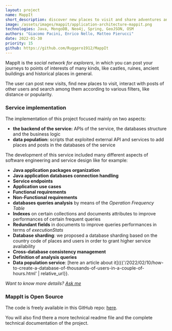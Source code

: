 ```yaml
---
layout: project
name: MappIt
short_description: discover new places to visit and share adventures and experiences
image: /assets/images/mappit/application-architecture-mappit.png
technologies: Java, MongoDB, Neo4j, Spring, GeoJSON, OSM
authors: "Giacomo Pacini, Enrico Nello, Matteo Pierucci"
date: 2022-01-30
priority: 15
github: https://github.com/Ruggero1912/MappIt
---
```


MappIt is the *social network for explorers*, in which you can post your journeys to points of interests of many kinds, like castles, ruines, ancient buildings and historical places in general.

The user can post new visits, find new places to visit, interact with posts of other users and search among them according to various filters, like distance or popularity.

### Service implementation

The implementation of this project focused mainly on two aspects:
- **the backend of the service:** APIs of the service, the databases structure and the business logic
- **data population:** scripts that exploited external API and services to add places and posts in the databases of the service


The development of this service included many different aspects of software engineering and service design like for example:
- **Java application packages organization**
- **Java application databases connection handling**
- **Service endpoints**
- **Application use cases**
- **Functional requirements**
- **Non-Functional requirements**
- **databases queries analysis** by means of the *Operation Frequency Table*
- **Indexes** on certain collections and documents attributes to improve performances of certain frequent queries
- **Redundant fields** in documents to improve queries performances in terms of *executionStats*
- **Database sharding**: we proposed a database sharding based on the country code of places and users in order to grant higher service availability
- **Cross-database consistency management**
- **Definition of analysis queries**
- **Data population service**: [here an article about it]({{'/2022/02/10/how-to-create-a-database-of-thousands-of-users-in-a-couple-of-hours.html' | relative_url}}.
    
    
 <!--    { % pos t_url '2022-02-10-how to create a database of thousands of users in a couple of hours' %})

2022-02-10-how-to-create-a-database-of-thousands-of-users-in-a-couple-of-hours % } ) -->



*Want to know more details? [Ask me](mailto:giacomo@paciosoft.com)*

### MappIt is Open Source

The code is freely available in this GitHub repo: <a href="{{ page.github }}" target="_blank">here</a>.

You will also find there a more technical readme file and the complete technical documentation of the project.